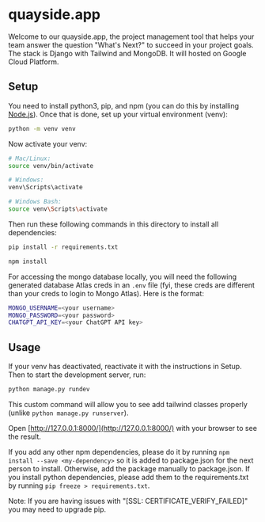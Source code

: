 # quayside.app

Welcome to our quayside.app, the project management tool that helps your team answer the question "What's Next?" to succeed in your project goals. The stack is Django with Tailwind and MongoDB. It will hosted on Google Cloud Platform.

## Setup
You need to install python3, pip, and npm (you can do this by installing [Node.js](https://nodejs.org/en/download)). Once that is done, set up your virtual environment (venv):
```bash
python -m venv venv
```
Now activate your venv:
```bash
# Mac/Linux:
source venv/bin/activate

# Windows:
venv\Scripts\activate

# Windows Bash:
source venv\Scripts\activate
```

Then run these following commands in this directory to install all dependencies:
```bash
pip install -r requirements.txt
```
```bash
npm install
``` 

For accessing the mongo database locally, you will need the following generated database Atlas creds in an `.env` file (fyi, these creds are different than your creds to login to Mongo Atlas). Here is the format:

```bash
MONGO_USERNAME=<your username>
MONGO_PASSWORD=<your password>
CHATGPT_API_KEY=<your ChatGPT API key>
```



## Usage

If your venv has deactivated, reactivate it with the instructions in Setup.
Then to start the development server, run:
```bash
python manage.py rundev
``` 
This custom command will allow you to see add tailwind classes properly (unlike `python manage.py runserver`).

Open [http://127.0.0.1:8000/](http://127.0.0.1:8000/) with your browser to see the result.



If you add any other npm dependencies, please do it by running `npm install --save <my-dependency>` so it is added to package.json for the next person to install. Otherwise, add the package manually to package.json. If you install python dependencies, please add them to the requirements.txt by running `pip freeze > requirements.txt`.

Note: If you are having issues with "[SSL: CERTIFICATE_VERIFY_FAILED]" you may need to upgrade pip.